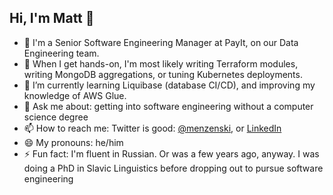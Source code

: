## Hi, I'm Matt 👋

* 💼 I'm a Senior Software Engineering Manager at PayIt, on our Data Engineering team.
* 🔭 When I get hands-on, I'm most likely writing Terraform modules, writing MongoDB aggregations, or tuning Kubernetes deployments.
* 🌱 I’m currently learning Liquibase (database CI/CD), and improving my knowledge of AWS Glue.
* 💬 Ask me about: getting into software engineering without a computer science degree
* 📫 How to reach me: Twitter is good: [@menzenski](https://twitter.com/menzenski), or [LinkedIn](https://www.linkedin.com/in/menzenski/)
* 😄 My pronouns: he/him
* ⚡ Fun fact: I'm fluent in Russian. Or was a few years ago, anyway. I was doing a PhD in Slavic Linguistics before dropping out to pursue software engineering

<!--
**menzenski/menzenski** is a ✨ _special_ ✨ repository because its `README.md` (this file) appears on your GitHub profile.

Here are some ideas to get you started:

- 🔭 I’m currently working on ...
- 🌱 I’m currently learning ...
- 👯 I’m looking to collaborate on ...
- 🤔 I’m looking for help with ...
- 💬 Ask me about ...
- 📫 How to reach me: ...
- 😄 Pronouns: ...
- ⚡ Fun fact: ...
-->
